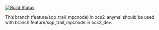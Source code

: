[![Build Status](https://ci.leggedrobotics.com/buildStatus/icon?job=bitbucket_leggedrobotics/ocs2_anymal/master)](https://ci.leggedrobotics.com/job/bitbucket_leggedrobotics/job/ocs2_anymal/job/master/) 

This branch (feature/sqp_trail_mpcnode) in ocs2_anymal should be used with branch feature/sqp_trail_mpcnode in ocs2_dev. 